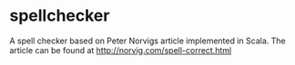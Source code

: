 # spellchecker

A spell checker based on Peter Norvigs article implemented in Scala. The article can be found at
http://norvig.com/spell-correct.html
